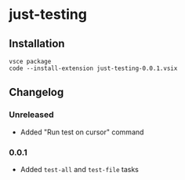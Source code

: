 # just-testing

## Installation

```
vsce package
code --install-extension just-testing-0.0.1.vsix
```

## Changelog

### Unreleased

- Added "Run test on cursor" command

### 0.0.1

- Added `test-all` and `test-file` tasks
